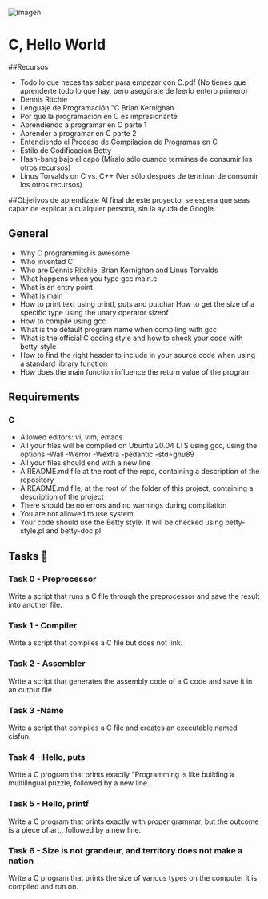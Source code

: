 ![Imagen](https://www.mundacomputers.com/wp-content/uploads/2020/08/c.png)
# C, Hello World
##Recursos
+ Todo lo que necesitas saber para empezar con C.pdf (No tienes que aprenderte todo lo que hay, pero asegúrate de leerlo entero primero)
+ Dennis Ritchie
+ Lenguaje de Programación "C Brian Kernighan
+ Por qué la programación en C es impresionante
+ Aprendiendo a programar en C parte 1
+ Aprender a programar en C parte 2
+ Entendiendo el Proceso de Compilación de Programas en C
+ Estilo de Codificación Betty
+ Hash-bang bajo el capó (Míralo sólo cuando termines de consumir los otros recursos)
+ Linus Torvalds on C vs. C++ (Ver sólo después de terminar de consumir los otros recursos)

##Objetivos de aprendizaje
Al final de este proyecto, se espera que seas capaz de explicar a cualquier persona, sin la ayuda de Google.

## General
+ Why C programming is awesome
+ Who invented C
+ Who are Dennis Ritchie, Brian Kernighan and Linus Torvalds
+ What happens when you type gcc main.c
+ What is an entry point
+ What is main
+ How to print text using printf, puts and putchar
How to get the size of a specific type using the unary operator sizeof
+ How to compile using gcc
+ What is the default program name when compiling with gcc
+ What is the official C coding style and how to check your code with betty-style
+ How to find the right header to include in your source code when using a standard library function
+ How does the main function influence the return value of the program
## Requirements
### C
+ Allowed editors: vi, vim, emacs
+ All your files will be compiled on Ubuntu 20.04 LTS using gcc, using the options -Wall -Werror -Wextra -pedantic -std=gnu89
+ All your files should end with a new line
+ A README.md file at the root of the repo, containing a description of the repository
+ A README.md file, at the root of the folder of this project, containing a description of the project
+ There should be no errors and no warnings during compilation
+ You are not allowed to use system
+ Your code should use the Betty style. It will be checked using betty-style.pl and betty-doc.pl

## Tasks 📄 
### Task 0 - Preprocessor
Write a script that runs a C file through the preprocessor and save the result into another file.
### Task 1 - Compiler
Write a script that compiles a C file but does not link.
### Task 2 - Assembler
Write a script that generates the assembly code of a C code and save it in an output file.
### Task 3 -Name
 Write a script that compiles a C file and creates an executable named cisfun.
### Task 4 - Hello, puts
Write a C program that prints exactly "Programming is like building a multilingual puzzle, followed by a new line.
### Task 5 - Hello, printf
Write a C program that prints exactly with proper grammar, but the outcome is a piece of art,, followed by a new line.
### Task 6 - Size is not grandeur, and territory does not make a nation
Write a C program that prints the size of various types on the computer it is compiled and run on.
